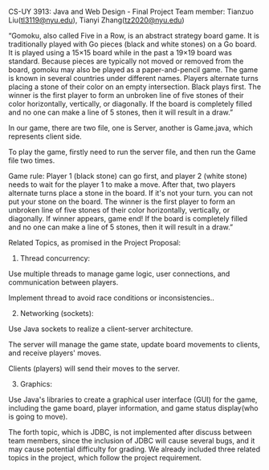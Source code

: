 CS-UY 3913: Java and Web Design - Final Project
Team member: Tianzuo Liu(tl3119@nyu.edu), Tianyi Zhang(tz2020@nyu.edu)

“Gomoku, also called Five in a Row, is an abstract strategy board game. It is traditionally played with Go pieces (black and white stones) on a Go board. It is played using a 15×15 board while in the past a 19×19 board was standard. Because pieces are typically not moved or removed from the board, gomoku may also be played as a paper-and-pencil game. The game is known in several countries under different names. Players alternate turns placing a stone of their color on an empty intersection. Black plays first. The winner is the first player to form an unbroken line of five stones of their color horizontally, vertically, or diagonally. If the board is completely filled and no one can make a line of 5 stones, then it will result in a draw.”

In our game, there are two file, one is Server, another is Game.java, which represents client side.

To play the game, firstly need to run the server file, and then run the Game file two times.

Game rule:
Player 1 (black stone) can go first, and player 2 (white stone) needs to wait for the player 1 to make a move. After that, two players alternate turns place a stone in the board. If it's not your turn. you can not put your stone on the board.
The winner is the first player to form an unbroken line of five stones of their color horizontally, vertically, or diagonally. If winner appears, game end!  If the board is completely filled and no one can make a line of 5 stones, then it will result in a draw.”

Related Topics, as promised in the Project Proposal:

1. Thread concurrency:

Use multiple threads to manage game logic, user connections, and communication between players.

Implement thread to avoid race conditions or inconsistencies..

2. Networking (sockets):

Use Java sockets to realize a client-server architecture.

The server will manage the game state, update board movements to clients, and receive players' moves.

Clients (players) will send their moves to the server.

3. Graphics:

Use Java's libraries to create a graphical user interface (GUI) for the game, including the game board, player information, and game status display(who is going to move).

The forth topic, which is JDBC, is not implemented after discuss between team members, since the inclusion of JDBC will cause several bugs, and it may cause potential difficulty for grading. We already included three related topics in the project, which follow the project requirement.